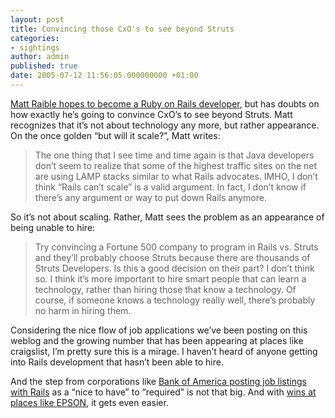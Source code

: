 ```yaml
---
layout: post
title: Convincing those CxO's to see beyond Struts
categories:
- sightings
author: admin
published: true
date: 2005-07-12 11:56:05.000000000 +01:00
---
```

<p><a href="http://raibledesigns.com/comments/rd/sunsets/scaling_with_rails">Matt Raible hopes to become a Ruby on Rails developer</a>, but has doubts on how exactly he&#8217;s going to convince CxO&#8217;s to see beyond Struts. Matt recognizes that it&#8217;s not about technology any more, but rather appearance. On the once golden &#8220;but will it scale?&#8221;, Matt writes:</p>
<blockquote>The one thing that I see time and time again is that Java developers don&#8217;t seem to realize that some of the highest traffic sites on the net are using <span class="caps">LAMP</span> stacks similar to what Rails advocates. <span class="caps">IMHO</span>, I don&#8217;t think &#8220;Rails can&#8217;t scale&#8221; is a valid argument. In fact, I don&#8217;t know if there&#8217;s any argument or way to put down Rails anymore.</blockquote>
<p>So it&#8217;s not about scaling. Rather, Matt sees the problem as an appearance of being unable to hire:</p>
<blockquote>Try convincing a Fortune 500 company to program in Rails vs. Struts and they&#8217;ll probably choose Struts because there are thousands of Struts Developers. Is this a good decision on their part? I don&#8217;t think so. I think it&#8217;s more important to hire smart people that can learn a technology, rather than hiring those that know a technology. Of course, if someone knows a technology really well, there&#8217;s probably no harm in hiring them.</blockquote>
<p>Considering the nice flow of job applications we&#8217;ve been posting on this weblog and the growing number that has been appearing at places like craigslist, I&#8217;m pretty sure this is a mirage. I haven&#8217;t heard of anyone getting into Rails development that hasn&#8217;t been able to hire.</p>
<p>And the step from corporations like <a href="http://weblog.rubyonrails.com/archives/2005/06/30/ruby-on-rails-making-inroads-in-corporate-america/">Bank of America posting job listings with Rails</a> as a &#8220;nice to have&#8221; to &#8220;required&#8221; is not that big. And with <a href="http://weblog.rubyonrails.com/archives/2005/07/12/epson-chooses-rails-for-developer-site/">wins at places like <span class="caps">EPSON</span></a>, it gets even easier.</p>